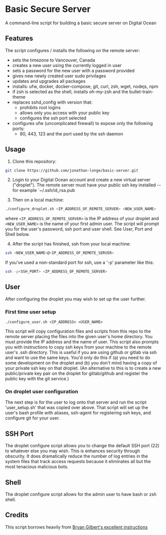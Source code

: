 # Basic Secure Server

A command-line script for building a basic secure server on Digital Ocean

## Features

The script configures / installs the following on the remote server:

  * sets the timezone to Vancouver, Canada
  * creates a new user using the currently logged in user
  * sets a password for the new user with a password provided
  * gives new newly created user sudo privilages
  * updates and upgrades all packages
  * installs: ufw, docker, docker-compose, git, curl, zsh, wget, nodejs, npm
  * if zsh is selected as the shell, installs oh-my-zsh and the bullet-train-theme
  * replaces sshd_config with version that:
    * prohibits root logins
    * allows only you access with your public key
    * configures the ssh port selected
  * configures ufw (uncomplicated firewall) to expose only the following ports:
    * 80, 443, 123 and the port used by the ssh daemon


## Usage

1) Clone this repository:

 ```bash
 git clone https://github.com/jonathan-longe/basic-server.git
 ```

2) Login to your Digital Ocean account and create a new virtual server ("droplet").  The remote server must have your public ssh key installed -- for example `~/.ssh/id_rsa.pub

3) Then on a local machine:

```bash
./configure_droplet.sh <IP_ADDRESS_OF_REMOTE_SERVER> <NEW_USER_NAME>
```

where ```<IP_ADDRESS_OF_REMOTE_SERVER>``` is the IP address of your droplet and 
```<NEW_USER_NAME>``` is the name of your first admin user.  The script will prompt you for the user's
password, ssh port and user shell.  See User, Port and Shell below. 

4) After the script has finished, ssh from your local machine:
```bash
ssh <NEW_USER_NAME>@<IP_ADDRESS_OF_REMOTE_SERVER>
```
If you've used a non-standard port for ssh, use a '-p' parameter like this:

```bash
ssh -p<SSH_PORT> <IP_ADDRESS_OF_REMOTE_SERVER>
```

## User
After configuring the droplet you may wish to set up the user further.

### First time user setup
```
./configure_user.sh <IP_ADDRESS> <USER_NAME>
```
This script will copy configuration files and scripts from this repo to the remote server placing the files into the given user's home directory.
You must provide the IP address and the name of user.  This script also prompts you with instructions to copy
ssh keys from your machine to the remote user's .ssh directory.  This is useful if you are using github or gitlab via ssh and want to
use the same keys.  You'd only do this if (a) you need to do some development on the droplet and (b) you
don't mind having a copy of your private ssh key on that droplet. (An alternative to this is to create a new public/private key pair
on the droplet for gitlab/github and register the public key with the git service.)

### On droplet user configuration
The next step is for the user to log onto that server and run the script 'user_setup.sh' that was copied over above.
That script will set up the user's bash profile with aliases, ssh-agent for registering ssh keys, and configure git for
your user.


## SSH Port
The droplet configure script allows you to change the default SSH port (22) to whatever else you may wish.
This is enhances security through obscurity. It does dramatically reduce the number of log entries in the system
files that track access requests because it eliminates all but the most tenacious malicious bots.
 

## Shell
The droplet configure script allows for the admin user to have bash or zsh shell.


## Credits

This script borrows heavily from [Bryan Gilbert's excellent instructions](https://github.com/bryan-gilbert/may14/)
